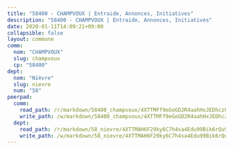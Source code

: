 ```yaml
---
title: "58400 - CHAMPVOUX | Entraide, Annonces, Initiatives"
description: "58400 - CHAMPVOUX | Entraide, Annonces, Initiatives"
date: 2020-01-11T14:09:21+09:00
collapsible: false
layout: commune
comm:
  nom: "CHAMPVOUX"
  slug: champvoux
  cp: "58400"
dept:
  nom: "Nièvre"
  slug: nievre
  num: "58"
peerpad:
  comm:
    read_path: /r/markdown/58400_champvoux/4XTTMFf9eGoGD2R4aahHxJEDhczQPMZcckCA2PgKm5Kuje6Jb
    write_path: /w/markdown/58400_champvoux/4XTTMFf9eGoGD2R4aahHxJEDhczQPMZcckCA2PgKm5Kuje6Jb-K3TgTwosgvnuXFaGfkfAQ5neD3gVZsP9ofSdXWD66HXWm1SbGiYsHQxUbv93rLDFxspKQ8H2ngLxsWFh37DdmkhN8gcFneJvVWgYgvxx3jf3HBbLp3VQc4krDJFwKfcJRggzMuuq
  dept:
    read_path: /r/markdown/58_nievre/4XTTMAH6F29ky6C7h4sa4Edu99Bik6rQu9XbiuBD1DvLw22pb
    write_path: /w/markdown/58_nievre/4XTTMAH6F29ky6C7h4sa4Edu99Bik6rQu9XbiuBD1DvLw22pb-K3TgUtHs3LnA4VP5N1eQxK9UkiWFz8M5ZP7N97wnUEM9Wfw65apM3LnvEX8HhP2Sd27LDh5t4GgmkbGDUaCqpnkD9BJGbaMbkS8idf1DYkYaRo6rACHXiR4PjahH89PiAFqFL3Lf
---
```



